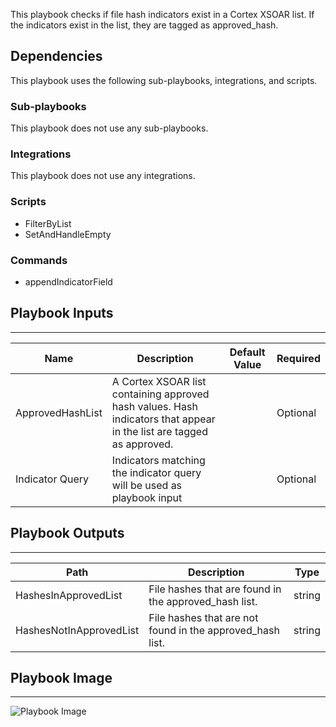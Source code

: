 This playbook checks if file hash indicators exist in a Cortex XSOAR list. If the indicators exist in the list, they are tagged as approved_hash.

## Dependencies
This playbook uses the following sub-playbooks, integrations, and scripts.

### Sub-playbooks
This playbook does not use any sub-playbooks.

### Integrations
This playbook does not use any integrations.

### Scripts
* FilterByList
* SetAndHandleEmpty

### Commands
* appendIndicatorField

## Playbook Inputs
---

| **Name** | **Description** | **Default Value** | **Required** |
| --- | --- | --- | --- |
| ApprovedHashList | A Cortex XSOAR list containing approved hash values. Hash indicators that appear in the list are tagged as approved. |  | Optional |
| Indicator Query | Indicators matching the indicator query will be used as playbook input |  | Optional |

## Playbook Outputs
---

| **Path** | **Description** | **Type** |
| --- | --- | --- |
| HashesInApprovedList | File hashes that are found in the approved\_hash list. | string |
| HashesNotInApprovedList | File hashes that are not found in the approved\_hash list. | string |

## Playbook Image
---
![Playbook Image](https://raw.githubusercontent.com/cvescan/cvescan/0ce0007e6dcec27648d6dd4d30a432de945681f1/Packs/TIM_Processing/doc_files/TIM_-_Process_Indicators_Against_Approved_Hash_List.png)